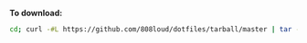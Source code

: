 **To download:**


```bash
cd; curl -#L https://github.com/808loud/dotfiles/tarball/master | tar -xzv --strip-components 1; cd -;
```
